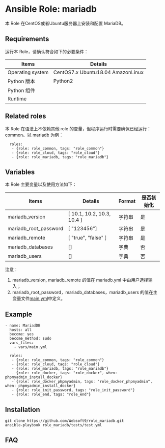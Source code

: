 Ansible Role: mariadb
=========

本 Role 在CentOS或者Ubuntu服务器上安装和配置 MariaDB。

## Requirements

运行本 Role，请确认符合如下的必要条件：

| **Items**      | **Details** |
| ------------------| ------------------|
| Operating system | CentOS7.x Ubuntu18.04 AmazonLinux|
| Python 版本 | Python2  |
| Python 组件 |    |
| Runtime |  |


## Related roles

本 Role 在语法上不依赖其他 role 的变量，但程序运行时需要确保已经运行：common。以 mariadb 为例：

```
  roles:
   - {role: role_common, tags: "role_common"}   
   - {role: role_cloud, tags: "role_cloud"}
   - {role: role_mariadb, tags: "role_mariadb"}
```


## Variables

本 Role 主要变量以及使用方法如下：

| **Items**      | **Details** | **Format**  | **是否初始化** |
| ------------------| ------------------|-----|-----|
| mariadb_version | [ 10.1, 10.2, 10.3, 10.4 ] | 字符串 |是|
| mariadb_root_password | [ "123456"] | 字符串 |是|
| mariadb_remote | [ "true", "false" ] | 字符串 |是|
| mariadb_databases | []   | 字典 |否|
| mariadb_users | []   | 字典 |否|

注意：
1. mariadb_version, mariadb_remote  的值在 mariadb.yml 中由用户选择输入；
2. mariadb_root_password，mariadb_databases，mariadb_users 的值在主变量文件[main.yml](https://github.com/Websoft9/ansible-mariadb/blob/master/vars/main.yml)中定义。


## Example

```
- name: MariadDB
  hosts: all
  become: yes
  become_method: sudo 
  vars_files:
    - vars/main.yml 

  roles:
   - {role: role_common, tags: "role_common"}   
   - {role: role_cloud, tags: "role_cloud"}
   - {role: role_mariadb, tags: "role_mariadb"}
   - {role: role_docker, tags: "role_docker", when: phpmyadmin_install_docker}
   - {role: role_docker_phpmyadmin, tags: "role_docker_phpmyadmin", when: phpmyadmin_install_docker}
   - {role: role_init_password, tags: "role_init_password"}
   - {role: role_end, tags: "role_end"} 
```
## Installation

```
git clone https://github.com/Websoft9/role_mariadb.git
ansible-playbook role_mariadb/tests/test.yml
```

## FAQ



